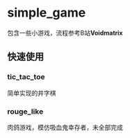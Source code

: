# simple_game
包含一些小游戏，流程参考B站**Voidmatrix**



## 快速使用

### tic_tac_toe
简单实现的井字棋



### rouge_like
肉鸽游戏，模仿吸血鬼幸存者，未全部完成

